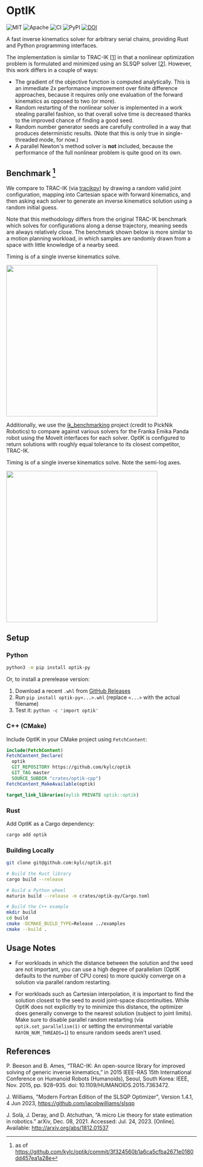 # OptIK

<p>
    <img alt="MIT"    src="https://img.shields.io/badge/license-MIT-blue.svg">
    <img alt="Apache" src="https://img.shields.io/badge/license-Apache-blue.svg">
    <img alt="CI"     src="https://github.com/kylc/optik/actions/workflows/ci.yaml/badge.svg">
    <img alt="PyPI"   src="https://img.shields.io/pypi/v/optik-py.svg">
    <a href="https://zenodo.org/badge/latestdoi/696468110"><img src="https://zenodo.org/badge/696468110.svg" alt="DOI"></a>
</p>

A fast inverse kinematics solver for arbitrary serial chains, providing Rust and Python programming interfaces.

The implementation is similar to TRAC-IK [[1]] in that a nonlinear optimization problem is formulated and minimized using an SLSQP solver [[2]]. However, this work differs in a couple of ways:

- The gradient of the objective function is computed analytically. This is an immediate 2x performance improvement over finite difference approaches, because it requires only one evaluation of the forward kinematics as opposed to two (or more).
- Random restarting of the nonlinear solver is implemented in a work stealing parallel fashion, so that overall solve time is decreased thanks to the improved chance of finding a good seed.
- Random number generator seeds are carefully controlled in a way that produces deterministic results. (Note that this is only true in single-threaded mode, for now.)
- A parallel Newton's method solver is **not** included, because the performance of the full nonlinear problem is quite good on its own.

[1]: https://traclabs.com/projects/trac-ik/
[2]: https://github.com/jacobwilliams/slsqp

## Benchmark [^1]

We compare to TRAC-IK (via [tracikpy](https://github.com/mjd3/tracikpy)) by drawing a random valid joint configuration, mapping into Cartesian space with forward kinematics, and then asking each solver to generate an inverse kinematics solution using a random initial guess.

Note that this methodology differs from the original TRAC-IK benchmark which solves for configurations along a dense trajectory, meaning seeds are always relatively close. The benchmark shown below is more similar to a motion planning workload, in which samples are randomly drawn from a space with little knowledge of a nearby seed.

Timing is of a single inverse kinematics solve.

<img height="400" src="https://github.com/kylc/optik/assets/233860/d62b69d8-c2c1-45d8-91aa-24f4c3d98feb">

Additionally, we use the [ik_benchmarking](https://github.com/PickNikRobotics/ik_benchmarking) project (credit to PickNik Robotics) to compare against various solvers for the Franka Emika Panda robot using the MoveIt interfaces for each solver. OptIK is configured to return solutions with roughly equal tolerance to its closest competitor, TRAC-IK.

Timing is of a single inverse kinematics solve. Note the semi-log axes.

<img height="400" src="https://github.com/kylc/optik/assets/233860/2d809bcb-1505-4c6a-bf49-517b351b6ab5">

[^1]: as of https://github.com/kylc/optik/commit/3f324560b1a6ca5cfba2671e0180dd457ea1a28e

## Setup

### Python

``` sh
python3 -m pip install optik-py
```

Or, to install a prerelease version:

1. Download a recent `.whl` from [GitHub Releases](https://github.com/kylc/optik/releases)
2. Run `pip install optik-py<...>.whl` (replace `<...>` with the actual filename)
3. Test it: `python -c 'import optik'`

### C++ (CMake)

Include OptIK in your CMake project using `FetchContent`:

``` cmake
include(FetchContent)
FetchContent_Declare(
  optik
  GIT_REPOSITORY https://github.com/kylc/optik
  GIT_TAG master
  SOURCE_SUBDIR "crates/optik-cpp")
FetchContent_MakeAvailable(optik)

target_link_libraries(mylib PRIVATE optik::optik)
```

### Rust

Add OptIK as a Cargo dependency:

``` sh
cargo add optik
```

### Building Locally

``` sh
git clone git@github.com:kylc/optik.git

# Build the Rust library
cargo build --release

# Build a Python wheel
maturin build --release -m crates/optik-py/Cargo.toml

# Build the C++ example
mkdir build
cd build
cmake -DCMAKE_BUILD_TYPE=Release ../examples
cmake --build .
```

## Usage Notes

- For workloads in which the distance between the solution and the seed are not important, you can use a high degree of parallelism (OptIK defaults to the number of CPU cores) to more quickly converge on a solution via parallel random restarting.

- For workloads such as Cartesian interpolation, it is important to find the solution closest to the seed to avoid joint-space discontinuities. While OptIK does not explicitly try to minimize this distance, the optimizer does generally converge to the nearest solution (subject to joint limits). Make sure to disable parallel random restarting (via `optik.set_parallelism(1)` or setting the environmental variable `RAYON_NUM_THREADS=1`) to ensure random seeds aren't used.

## References

P. Beeson and B. Ames, “TRAC-IK: An open-source library for improved solving of generic inverse kinematics,” in 2015 IEEE-RAS 15th International Conference on Humanoid Robots (Humanoids), Seoul, South Korea: IEEE, Nov. 2015, pp. 928–935. doi: 10.1109/HUMANOIDS.2015.7363472.

J. Williams, "Modern Fortran Edition of the SLSQP Optimizer", Version 1.4.1, 4 Jun 2023, https://github.com/jacobwilliams/slsqp

J. Solà, J. Deray, and D. Atchuthan, “A micro Lie theory for state estimation in robotics.” arXiv, Dec. 08, 2021. Accessed: Jul. 24, 2023. [Online]. Available: http://arxiv.org/abs/1812.01537
